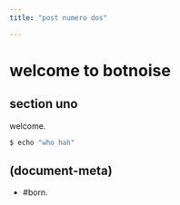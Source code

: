 ```yaml
---
title: "post numero dos"

---
```

# welcome to botnoise

## section uno

welcome.

```bash
$ echo "who hah"
```

## (document-meta)

  - #born.
